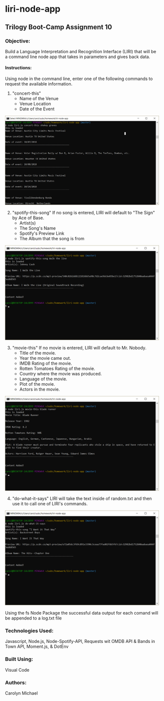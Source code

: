 # liri-node-app

## Trilogy Boot-Camp Assignment 10

### Objective: 
Build a Language Interpretation and Recognition Interface (LIRI) that will be a command line node app that takes in parameters and gives back data.

#### Instructions: 
Using node in the command line, enter one of the following commands to request the available information.

1. "concert-this" 
	* Name of the Venue
	* Venue Location
	* Date of the Event

![Alt text](./images/concert-this.png?raw=true "Concert-This Example")

2. "spotify-this-song"
	If no song is entered, LIRI will default to "The Sign" by Ace of Base.
	* Artist(s)
	* The Song's Name
	* Spotify's Preview Link
	* The Album that the song is from

![Alt text](./images/spotify-this-song.png?raw=true "Spotify-This-Song Example")

3. "movie-this"
	If no movie is entered, LIRI will default to Mr. Nobody.
	* Title of the movie.
	* Year the movie came out.
	* IMDB Rating of the movie.
	* Rotten Tomatoes Rating of the movie.
	* Country where the movie was produced.
	* Language of the movie.
	* Plot of the movie.
	* Actors in the movie.

![Alt text](./images/movie-this.png?raw=true "Movie-This Example")

4. "do-what-it-says"
	LIRI will take the text inside of random.txt and then use it to call one of LIRI's commands.

![Alt text](./images/do-what-it-says.png?raw=true "Do-What-It-Says Example")

Using the fs Node Package the successful data output for each comand will be appended to a log.txt file

### Technologies Used:
Javascript, Node.js, Node-Spotify-API, Requests wit OMDB API & Bands in Town API, Moment.js, & DotEnv

### Built Using:
Visual Code

### Authors:
Carolyn Michael